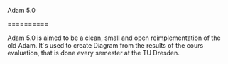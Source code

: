 Adam 5.0

==========

Adam 5.0 is aimed to be a clean, small and open reimplementation of the old Adam. It´s used to create Diagram from the results of the cours evaluation, that is done every semester at the TU Dresden.